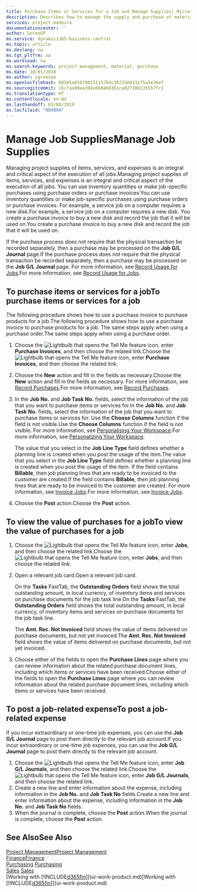 ```yaml
---
title: Purchase Items or Services for a Job and Manage Supplies| Microsoft Docs
description: Describes how to manage the supply and purchase of material and services to jobs.
services: project-madeira
documentationcenter: ''
author: SorenGP
ms.service: dynamics365-business-central
ms.topic: article
ms.devlang: na
ms.tgt_pltfrm: na
ms.workload: na
ms.search.keywords: project management, material, purchase
ms.date: 10/01/2018
ms.author: sgroespe
ms.openlocfilehash: 68505a6507901511578dc3672de013175a3e36ef
ms.sourcegitcommit: 1bcfaa99ea302e6b84b8361ca02730b135557fc1
ms.translationtype: HT
ms.contentlocale: en-AU
ms.lasthandoff: 03/08/2019
ms.locfileid: "809894"
---
```

# <a name="manage-job-supplies"></a><span data-ttu-id="a2223-103">Manage Job Supplies</span><span class="sxs-lookup"><span data-stu-id="a2223-103">Manage Job Supplies</span></span>
<span data-ttu-id="a2223-104">Managing project supplies of items, services, and expenses is an integral and critical aspect of the execution of all jobs.</span><span class="sxs-lookup"><span data-stu-id="a2223-104">Managing project supplies of items, services, and expenses is an integral and critical aspect of the execution of all jobs.</span></span> <span data-ttu-id="a2223-105">You can use inventory quantities or make job-specific purchases using purchase orders or purchase invoices.</span><span class="sxs-lookup"><span data-stu-id="a2223-105">You can use inventory quantities or make job-specific purchases using purchase orders or purchase invoices.</span></span> <span data-ttu-id="a2223-106">For example, a service job on a computer requires a new disk.</span><span class="sxs-lookup"><span data-stu-id="a2223-106">For example, a service job on a computer requires a new disk.</span></span> <span data-ttu-id="a2223-107">You create a purchase invoice to buy a new disk and record the job that it will be used on.</span><span class="sxs-lookup"><span data-stu-id="a2223-107">You create a purchase invoice to buy a new disk and record the job that it will be used on.</span></span>

<span data-ttu-id="a2223-108">If the purchase process does not require that the physical transaction be recorded separately, then a purchase may be processed on the **Job G/L Journal** page.</span><span class="sxs-lookup"><span data-stu-id="a2223-108">If the purchase process does not require that the physical transaction be recorded separately, then a purchase may be processed on the **Job G/L Journal** page.</span></span> <span data-ttu-id="a2223-109">For more information, see [Record Usage for Jobs](projects-how-record-job-usage.md).</span><span class="sxs-lookup"><span data-stu-id="a2223-109">For more information, see [Record Usage for Jobs](projects-how-record-job-usage.md).</span></span>

## <a name="to-purchase-items-or-services-for-a-job"></a><span data-ttu-id="a2223-110">To purchase items or services for a job</span><span class="sxs-lookup"><span data-stu-id="a2223-110">To purchase items or services for a job</span></span>
<span data-ttu-id="a2223-111">The following procedure shows how to use a purchase invoice to purchase products for a job.</span><span class="sxs-lookup"><span data-stu-id="a2223-111">The following procedure shows how to use a purchase invoice to purchase products for a job.</span></span> <span data-ttu-id="a2223-112">The same steps apply when using a purchase order.</span><span class="sxs-lookup"><span data-stu-id="a2223-112">The same steps apply when using a purchase order.</span></span>  

1. <span data-ttu-id="a2223-113">Choose the ![Lightbulb that opens the Tell Me feature](media/ui-search/search_small.png "Tell me what you want to do") icon, enter **Purchase Invoices**, and then choose the related link.</span><span class="sxs-lookup"><span data-stu-id="a2223-113">Choose the ![Lightbulb that opens the Tell Me feature](media/ui-search/search_small.png "Tell me what you want to do") icon, enter **Purchase Invoices**, and then choose the related link.</span></span>  
2. <span data-ttu-id="a2223-114">Choose the **New** action and fill in the fields as necessary.</span><span class="sxs-lookup"><span data-stu-id="a2223-114">Choose the **New** action and fill in the fields as necessary.</span></span> <span data-ttu-id="a2223-115">For more information, see [Record Purchases](purchasing-how-record-purchases.md).</span><span class="sxs-lookup"><span data-stu-id="a2223-115">For more information, see [Record Purchases](purchasing-how-record-purchases.md).</span></span>
3. <span data-ttu-id="a2223-116">In the **Job No.** and **Job Task No.** fields, select the information of the job that you want to purchase items or services for.</span><span class="sxs-lookup"><span data-stu-id="a2223-116">In the **Job No.** and **Job Task No.** fields, select the information of the job that you want to purchase items or services for.</span></span> <span data-ttu-id="a2223-117">Use the **Choose Columns** function if the field is not visible.</span><span class="sxs-lookup"><span data-stu-id="a2223-117">Use the **Choose Columns** function if the field is not visible.</span></span> <span data-ttu-id="a2223-118">For more information, see [Personalising Your Workspace](ui-personalization-user.md).</span><span class="sxs-lookup"><span data-stu-id="a2223-118">For more information, see [Personalizing Your Workspace](ui-personalization-user.md).</span></span>

    <span data-ttu-id="a2223-119">The value that you select in the **Job Line Type** field defines whether a planning line is created when you post the usage of the item.</span><span class="sxs-lookup"><span data-stu-id="a2223-119">The value that you select in the **Job Line Type** field defines whether a planning line is created when you post the usage of the item.</span></span> <span data-ttu-id="a2223-120">If the field contains **Billable**, then job planning lines that are ready to be invoiced to the customer are created.</span><span class="sxs-lookup"><span data-stu-id="a2223-120">If the field contains **Billable**, then job planning lines that are ready to be invoiced to the customer are created.</span></span> <span data-ttu-id="a2223-121">For more information, see [Invoice Jobs](projects-how-invoice-jobs.md).</span><span class="sxs-lookup"><span data-stu-id="a2223-121">For more information, see [Invoice Jobs](projects-how-invoice-jobs.md).</span></span>
4. <span data-ttu-id="a2223-122">Choose the **Post** action.</span><span class="sxs-lookup"><span data-stu-id="a2223-122">Choose the **Post** action.</span></span>

## <a name="to-view-the-value-of-purchases-for-a-job"></a><span data-ttu-id="a2223-123">To view the value of purchases for a job</span><span class="sxs-lookup"><span data-stu-id="a2223-123">To view the value of purchases for a job</span></span>
1. <span data-ttu-id="a2223-124">Choose the ![Lightbulb that opens the Tell Me feature](media/ui-search/search_small.png "Tell me what you want to do") icon, enter **Jobs**, and then choose the related link.</span><span class="sxs-lookup"><span data-stu-id="a2223-124">Choose the ![Lightbulb that opens the Tell Me feature](media/ui-search/search_small.png "Tell me what you want to do") icon, enter **Jobs**, and then choose the related link.</span></span>
2. <span data-ttu-id="a2223-125">Open a relevant job card.</span><span class="sxs-lookup"><span data-stu-id="a2223-125">Open a relevant job card.</span></span>

    <span data-ttu-id="a2223-126">On the **Tasks** FastTab, the **Outstanding Orders** field shows the total outstanding amount, in local currency, of inventory items and services on purchase documents for the job task line.</span><span class="sxs-lookup"><span data-stu-id="a2223-126">On the **Tasks** FastTab, the **Outstanding Orders** field shows the total outstanding amount, in local currency, of inventory items and services on purchase documents for the job task line.</span></span>  

    <span data-ttu-id="a2223-127">The **Amt. Rec. Not Invoiced** field shows the value of items delivered on purchase documents, but not yet invoiced.</span><span class="sxs-lookup"><span data-stu-id="a2223-127">The **Amt. Rec. Not Invoiced** field shows the value of items delivered on purchase documents, but not yet invoiced.</span></span>  
3. <span data-ttu-id="a2223-128">Choose either of the fields to open the **Purchase Lines** page where you can review information about the related purchase document lines, including which items or services have been received.</span><span class="sxs-lookup"><span data-stu-id="a2223-128">Choose either of the fields to open the **Purchase Lines** page where you can review information about the related purchase document lines, including which items or services have been received.</span></span>

## <a name="to-post-a-job-related-expense"></a><span data-ttu-id="a2223-129">To post a job-related expense</span><span class="sxs-lookup"><span data-stu-id="a2223-129">To post a job-related expense</span></span>
<span data-ttu-id="a2223-130">If you incur extraordinary or one-time job expenses, you can use the **Job G/L Journal** page to post them directly to the relevant job account.</span><span class="sxs-lookup"><span data-stu-id="a2223-130">If you incur extraordinary or one-time job expenses, you can use the **Job G/L Journal** page to post them directly to the relevant job account.</span></span>

1. <span data-ttu-id="a2223-131">Choose the ![Lightbulb that opens the Tell Me feature](media/ui-search/search_small.png "Tell me what you want to do") icon, enter **Job G/L Journals**, and then choose the related link.</span><span class="sxs-lookup"><span data-stu-id="a2223-131">Choose the ![Lightbulb that opens the Tell Me feature](media/ui-search/search_small.png "Tell me what you want to do") icon, enter **Job G/L Journals**, and then choose the related link.</span></span>  
2. <span data-ttu-id="a2223-132">Create a new line and enter information about the expense, including information in the **Job No.** and **Job Task No** fields.</span><span class="sxs-lookup"><span data-stu-id="a2223-132">Create a new line and enter information about the expense, including information in the **Job No.** and **Job Task No** fields.</span></span>  
3. <span data-ttu-id="a2223-133">When the journal is complete, choose the **Post** action.</span><span class="sxs-lookup"><span data-stu-id="a2223-133">When the journal is complete, choose the **Post** action.</span></span>

## <a name="see-also"></a><span data-ttu-id="a2223-134">See Also</span><span class="sxs-lookup"><span data-stu-id="a2223-134">See Also</span></span>
[<span data-ttu-id="a2223-135">Project Management</span><span class="sxs-lookup"><span data-stu-id="a2223-135">Project Management</span></span>](projects-manage-projects.md)  
[<span data-ttu-id="a2223-136">Finance</span><span class="sxs-lookup"><span data-stu-id="a2223-136">Finance</span></span>](finance.md)  
<span data-ttu-id="a2223-137">[Purchasing](purchasing-manage-purchasing.md)       </span><span class="sxs-lookup"><span data-stu-id="a2223-137">[Purchasing](purchasing-manage-purchasing.md)       </span></span>  
<span data-ttu-id="a2223-138">[Sales](sales-manage-sales.md)    </span><span class="sxs-lookup"><span data-stu-id="a2223-138">[Sales](sales-manage-sales.md)    </span></span>  
<span data-ttu-id="a2223-139">[Working with [!INCLUDE[d365fin](includes/d365fin_md.md)]](ui-work-product.md)</span><span class="sxs-lookup"><span data-stu-id="a2223-139">[Working with [!INCLUDE[d365fin](includes/d365fin_md.md)]](ui-work-product.md)</span></span>  
